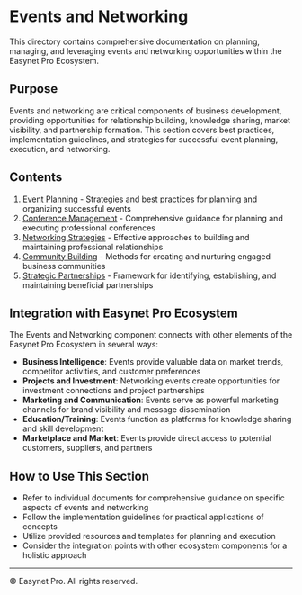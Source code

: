 # Events and Networking

This directory contains comprehensive documentation on planning, managing, and leveraging events and networking opportunities within the Easynet Pro Ecosystem.

## Purpose

Events and networking are critical components of business development, providing opportunities for relationship building, knowledge sharing, market visibility, and partnership formation. This section covers best practices, implementation guidelines, and strategies for successful event planning, execution, and networking.

## Contents

1. [Event Planning](01-event-planning.md) - Strategies and best practices for planning and organizing successful events
2. [Conference Management](02-conference-management.md) - Comprehensive guidance for planning and executing professional conferences 
3. [Networking Strategies](03-networking-strategies.md) - Effective approaches to building and maintaining professional relationships
4. [Community Building](04-community-building.md) - Methods for creating and nurturing engaged business communities
5. [Strategic Partnerships](05-strategic-partnerships.md) - Framework for identifying, establishing, and maintaining beneficial partnerships

## Integration with Easynet Pro Ecosystem

The Events and Networking component connects with other elements of the Easynet Pro Ecosystem in several ways:

- **Business Intelligence**: Events provide valuable data on market trends, competitor activities, and customer preferences
- **Projects and Investment**: Networking events create opportunities for investment connections and project partnerships
- **Marketing and Communication**: Events serve as powerful marketing channels for brand visibility and message dissemination
- **Education/Training**: Events function as platforms for knowledge sharing and skill development
- **Marketplace and Market**: Events provide direct access to potential customers, suppliers, and partners

## How to Use This Section

- Refer to individual documents for comprehensive guidance on specific aspects of events and networking
- Follow the implementation guidelines for practical applications of concepts
- Utilize provided resources and templates for planning and execution
- Consider the integration points with other ecosystem components for a holistic approach

---

© Easynet Pro. All rights reserved.